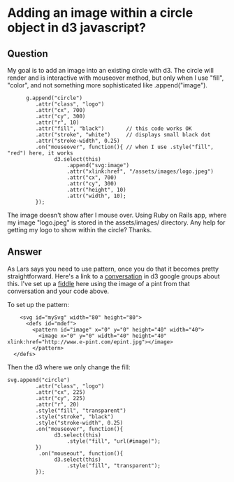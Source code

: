 
# Adding an image within a circle object in d3 javascript?

## Question
        
My goal is to add an image into an existing circle with d3. The circle will render and is interactive with mouseover method, but only when I use "fill", "color", and not something more sophisticated like .append("image").

          g.append("circle")
             .attr("class", "logo")
             .attr("cx", 700)
             .attr("cy", 300)
             .attr("r", 10)
             .attr("fill", "black")       // this code works OK
             .attr("stroke", "white")     // displays small black dot
             .attr("stroke-width", 0.25)
             .on("mouseover", function(){ // when I use .style("fill", "red") here, it works 
                   d3.select(this)        
                       .append("svg:image")
                       .attr("xlink:href", "/assets/images/logo.jpeg")
                       .attr("cx", 700)
                       .attr("cy", 300)
                       .attr("height", 10)
                       .attr("width", 10);
             });
    

The image doesn't show after I mouse over. Using Ruby on Rails app, where my image "logo.jpeg" is stored in the assets/images/ directory. Any help for getting my logo to show within the circle? Thanks.

## Answer
        
As Lars says you need to use pattern, once you do that it becomes pretty straightforward. Here's a link to a [conversation](https://groups.google.com/forum/#!msg/d3-js/Cv08x3eCxVE/N1MkjD8fMTEJ) in d3 google groups about this. I've set up a [fiddle](http://jsfiddle.net/7DgUh/) here using the image of a pint from that conversation and your code above.

To set up the pattern:

        <svg id="mySvg" width="80" height="80">
          <defs id="mdef">
            <pattern id="image" x="0" y="0" height="40" width="40">
              <image x="0" y="0" width="40" height="40" xlink:href="http://www.e-pint.com/epint.jpg"></image>
            </pattern>
      </defs>
    

Then the d3 where we only change the fill:

    svg.append("circle")
             .attr("class", "logo")
             .attr("cx", 225)
             .attr("cy", 225)
             .attr("r", 20)
             .style("fill", "transparent")       
             .style("stroke", "black")     
             .style("stroke-width", 0.25)
             .on("mouseover", function(){ 
                   d3.select(this)
                       .style("fill", "url(#image)");
             })
              .on("mouseout", function(){ 
                   d3.select(this)
                       .style("fill", "transparent");
             });
